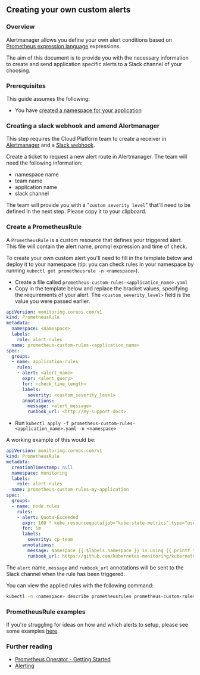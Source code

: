 ## Creating your own custom alerts

### Overview
Alertmanager allows you define your own alert conditions based on [Prometheus expression language](https://prometheus.io/docs/prometheus/latest/querying/basics) expressions.

The aim of this document is to provide you with the necessary information to create and send application specific alerts to a Slack channel of your choosing.

### Prerequisites
This guide assumes the following:

* You have [created a namespace for your application][env-create]

### Creating a slack webhook and amend Alertmanager
This step requires the Cloud Platform team to create a receiver in [Alertmanager](https://github.com/ministryofjustice/cloud-platform-infrastructure/blob/master/terraform/cloud-platform-components/templates/prometheus-operator.yaml.tpl##L115) and a [Slack webhook](https://api.slack.com/incoming-webhooks).

Create a ticket to request a new alert route in Alertmanager. The team will need the following information:

- namespace name
- team name
- application name
- slack channel

The team will provide you with a "`custom severity level`" that'll need to be defined in the next step. Please copy it to your clipboard.

### Create a PrometheusRule
A `PrometheusRule` is a custom resource that defines your triggered alert. This file will contain the alert name, promql expression and time of check.

To create your own custom alert you'll need to fill in the template below and deploy it to your namespace (tip: you can check rules in your namespace by running `kubectl get prometheusrule -n <namespace>`).

- Create a file called `prometheus-custom-rules-<application_name>.yaml`
- Copy in the template below and replace the bracket values, specifying the requirements of your alert. The `<custom_severity_level>` field is the value you were passed earlier.

```yaml
apiVersion: monitoring.coreos.com/v1
kind: PrometheusRule
metadata:
  namespace: <namespace>
  labels:
    role: alert-rules
  name: prometheus-custom-rules-<application_name>
spec:
  groups:
  - name: application-rules
    rules:
    - alert: <alert_name>
      expr: <alert_query>
      for: <check_time_length>
      labels:
        severity: <custom_severity_level>
      annotations:
        message: <alert_message>
        runbook_url: <http://my-support-docs>
```
- Run `kubectl apply -f prometheus-custom-rules-<application_name>.yaml -n <namespace>`

A working example of this would be:

```yaml
apiVersion: monitoring.coreos.com/v1
kind: PrometheusRule
metadata:
  creationTimestamp: null
  namespace: monitoring
  labels:
    role: alert-rules
  name: prometheus-custom-rules-my-application
spec:
  groups:
  - name: node.rules
    rules:
    - alert: Quota-Exceeded
      expr: 100 * kube_resourcequota{job="kube-state-metrics",type="used",namespace="monitoring"} / ignoring(instance, job, type) (kube_resourcequota{job="kube-state-metrics",type="hard"} > 0) > 90
      for: 5m
      labels:
        severity: cp-team
      annotations:
        message: Namespace {{ $labels.namespace }} is using {{ printf "%0.0f" $value}}% of its {{ $labels.resource }} quota.
        runbook_url: https://github.com/kubernetes-monitoring/kubernetes-mixin/tree/master/runbook.md##alert-name-kubequotaexceeded
```

The `alert` name, `message` and `runbook_url` annotations will be sent to the Slack channel when the rule has been triggered.

You can view the applied rules with the following command:

```sh
kubectl -n <namespace> describe prometheusrules prometheus-custom-rules-<application_name>
```

### PrometheusRule examples
If you're struggling for ideas on how and which alerts to setup, please see some examples [here](https://github.com/ministryofjustice/cloud-platform-infrastructure/blob/master/terraform/cloud-platform-components/resources/prometheusrule-examples/application-alerts.yaml).

### Further reading
- [Prometheus Operator - Getting Started](https://github.com/coreos/prometheus-operator/blob/master/Documentation/user-guides/getting-started.md)
- [Alerting](https://github.com/coreos/prometheus-operator/blob/master/Documentation/user-guides/alerting.md)

[env-create]: getting-started.html#creating-a-cloud-platform-environment
